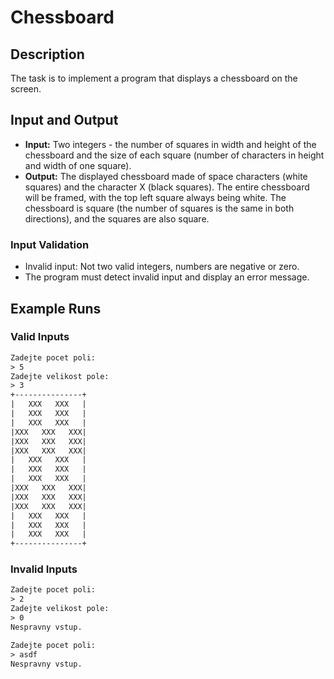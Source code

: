 # Chessboard

## Description

The task is to implement a program that displays a chessboard on the screen.

## Input and Output

- **Input:** Two integers - the number of squares in width and height of the chessboard and the size of each square (number of characters in height and width of one square).
- **Output:** The displayed chessboard made of space characters (white squares) and the character X (black squares). The entire chessboard will be framed, with the top left square always being white. The chessboard is square (the number of squares is the same in both directions), and the squares are also square.

### Input Validation

- Invalid input: Not two valid integers, numbers are negative or zero.
- The program must detect invalid input and display an error message.

## Example Runs

### Valid Inputs

```txt
Zadejte pocet poli:
> 5
Zadejte velikost pole:
> 3
+---------------+
|   XXX   XXX   |
|   XXX   XXX   |
|   XXX   XXX   |
|XXX   XXX   XXX|
|XXX   XXX   XXX|
|XXX   XXX   XXX|
|   XXX   XXX   |
|   XXX   XXX   |
|   XXX   XXX   |
|XXX   XXX   XXX|
|XXX   XXX   XXX|
|XXX   XXX   XXX|
|   XXX   XXX   |
|   XXX   XXX   |
|   XXX   XXX   |
+---------------+
```

### Invalid Inputs

```txt
Zadejte pocet poli:
> 2  
Zadejte velikost pole:
> 0  
Nespravny vstup.
```

```txt
Zadejte pocet poli:
> asdf  
Nespravny vstup.
```

